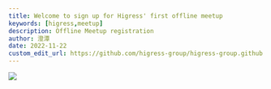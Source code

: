 ```yaml
---
title: Welcome to sign up for Higress' first offline meetup
keywords: [higress,meetup]
description: Offline Meetup registration
author: 澄潭
date: 2022-11-22
custom_edit_url: https://github.com/higress-group/higress-group.github.io/blob/main/i18n/en/docusaurus-plugin-content-blog/first-meetup.md
---
```

<!--truncate-->
![](https://img.alicdn.com/imgextra/i4/O1CN013pqDug1iTf1wdYIat_!!6000000004414-2-tps-800-8358.png)
